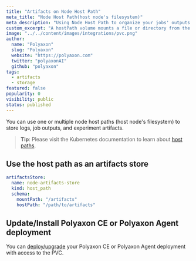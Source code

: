```yaml
---
title: "Artifacts on Node Host Path"
meta_title: "Node Host Path(host node's filesystem)"
meta_description: "Using Node Host Path to organize your jobs' outputs and experiments' artifacts. Polyaxon allows users to connect to one or multiple host node's filesystem to store job outputs and experiment artifacts."
custom_excerpt: "A hostPath volume mounts a file or directory from the host node's filesystem into your Pod. This is not something that most Pods will need, but it offers a powerful escape hatch for some applications."
image: "../../content/images/integrations/pvc.png"
author:
  name: "Polyaxon"
  slug: "Polyaxon"
  website: "https://polyaxon.com"
  twitter: "polyaxonAI"
  github: "polyaxon"
tags:
  - artifacts
  - storage
featured: false
popularity: 0
visibility: public
status: published
---
```


You can use one or multiple node host paths (host node's filesystem) to store logs, job outputs, and experiment artifacts.

> **Tip**: Please visit the Kubernetes documentation to learn about [host paths](https://kubernetes.io/docs/concepts/storage/volumes/#hostpath).

## Use the host path as an artifacts store


```yaml
artifactsStore:
  name: node-artifacts-store
  kind: host_path
  schema:
    mountPath: "/artifacts"
    hostPath: "/path/to/artifacts"
```

## Update/Install Polyaxon CE or Polyaxon Agent deployment

You can [deploy/upgrade](/docs/setup/) your Polyaxon CE or Polyaxon Agent deployment with access to the PVC.
